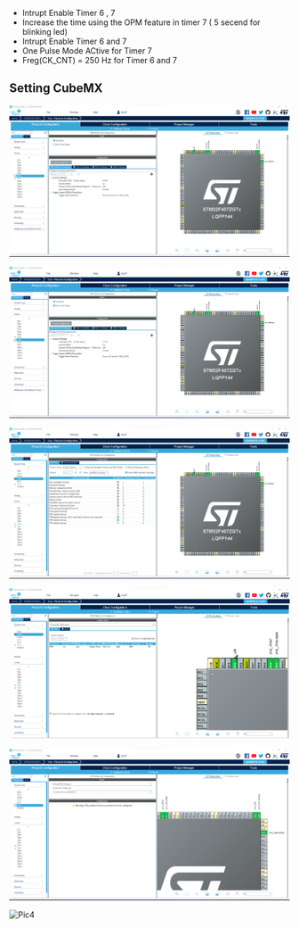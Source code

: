 - Intrupt Enable Timer 6 , 7
- Increase the time using the OPM feature in timer 7 ( 5 secend for blinking led)
- Intrupt Enable Timer 6 and 7
- One Pulse Mode ACtive for Timer 7
- Freg(CK_CNT) = 250 Hz  for Timer 6 and 7 

## Setting CubeMX
![Pic1](https://github.com/hamedsargoli/Example-STM32/blob/master/Timer/Basic/HALL/14(8)/GIF&PIC/Cubemx_1.png)

![Pic2](https://github.com/hamedsargoli/Example-STM32/blob/master/Timer/Basic/HALL/14(8)/GIF&PIC/Cubemx_2.png)

![Pic3](https://github.com/hamedsargoli/Example-STM32/blob/master/Timer/Basic/HALL/14(8)/GIF&PIC/Cubemx_3.png)

![Pic4](https://github.com/hamedsargoli/Example-STM32/blob/master/Timer/Basic/HALL/14(8)/GIF&PIC/Cubemx_4.png)

![Pic4](https://github.com/hamedsargoli/Example-STM32/blob/master/Timer/Basic/HALL/14(8)/GIF&PIC/Cubemx_5.png)

![Pic4](https://github.com/hamedsargoli/Example-STM32/blob/master/Timer/Basic/HALL/14(8)/GIF&PIC/Cubemx_6.png)



